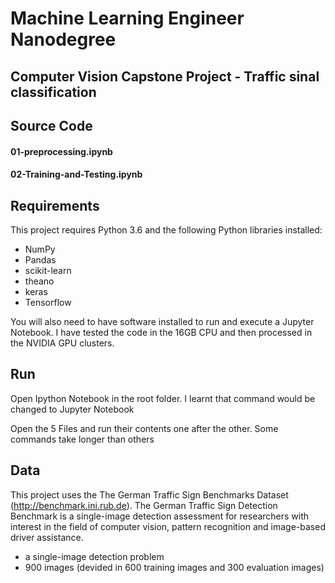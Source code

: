 # Machine Learning Engineer Nanodegree
## Computer Vision Capstone Project - Traffic sinal classification

## Source Code

#### 01-preprocessing.ipynb
#### 02-Training-and-Testing.ipynb

## Requirements

This project requires Python 3.6 and the following Python libraries installed:

- NumPy
- Pandas
- scikit-learn
- theano
- keras
- Tensorflow

You will also need to have software installed to run and execute a Jupyter Notebook. I have tested the code in the 16GB CPU and then processed in the NVIDIA GPU clusters.

## Run

Open Ipython Notebook in the root folder. I learnt that command would be changed to Jupyter Notebook

Open the 5 Files and run their contents one after the other. Some commands take longer than others

## Data

This project uses the The German Traffic Sign Benchmarks Dataset (http://benchmark.ini.rub.de). The German Traffic Sign Detection Benchmark is a single-image detection assessment for researchers with interest in the field of computer vision, pattern recognition and image-based driver assistance.

* a single-image detection problem
* 900 images (devided in 600 training images and 300 evaluation images)
